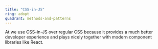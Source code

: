 ```yaml
---
title: "CSS-in-JS"
ring: adopt
quadrant: methods-and-patterns
---
```


At we use CSS-in-JS over regular CSS because it provides a much better developer experience and plays nicely together with modern component libraries like React.
